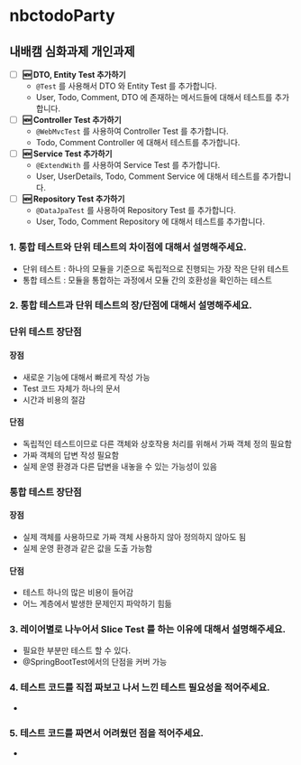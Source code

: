 # nbctodoParty
## 내배캠 심화과제 개인과제

- [ ]  **🆕 DTO, Entity Test 추가하기**
    - `@Test` 를 사용해서 DTO 와 Entity Test 를 추가합니다.
    - User, Todo, Comment, DTO 에 존재하는 메서드들에 대해서 테스트를 추가합니다.
- [ ]  **🆕 Controller Test 추가하기**
    - `@WebMvcTest` 를 사용하여 Controller Test 를 추가합니다.
    - Todo, Comment Controller 에 대해서 테스트를 추가합니다.
- [ ]  **🆕 Service Test 추가하기**
    - `@ExtendWith` 를 사용하여 Service Test 를 추가합니다.
    - User, UserDetails, Todo, Comment Service 에 대해서 테스트를 추가합니다.
- [ ]  **🆕 Repository Test 추가하기**
    - `@DataJpaTest` 를 사용하여 Repository Test 를 추가합니다.
    - User, Todo, Comment Repository 에 대해서 테스트를 추가합니다.

### 1. 통합 테스트와 단위 테스트의 차이점에 대해서 설명해주세요.
- 단위 테스트 : 하나의 모듈을 기준으로 독립적으로 진행되는 가장 작은 단위 테스트
- 통합 테스트 : 모듈을 통합하는 과정에서 모듈 간의 호환성을 확인하는 테스트
### 2. 통합 테스트과 단위 테스트의 장/단점에 대해서 설명해주세요.
### 단위 테스트 장단점
#### 장점 
- 새로운 기능에 대해서 빠르게 작성 가능
- Test 코드 자체가 하나의 문서
- 시간과 비용의 절감
#### 단점
- 독립적인 테스트이므로 다른 객체와 상호작용 처리를 위해서 가짜 객체 정의 필요함
- 가짜 객체의 답변 작성 필요함
- 실제 운영 환경과 다른 답변을 내놓을 수 있는 가능성이 있음
### 통합 테스트 장단점
#### 장점
- 실제 객체를 사용하므로 가짜 객체 사용하지 않아 정의하지 않아도 됨
- 실제 운영 환경과 같은 값을 도출 가능함
#### 단점
- 테스트 하나의 많은 비용이 들어감
- 어느 계층에서 발생한 문제인지 파악하기 힘듦
### 3. 레이어별로 나누어서 Slice Test 를 하는 이유에 대해서 설명해주세요.
- 필요한 부분만 테스트 할 수 있다.
- @SpringBootTest에서의 단점을 커버 가능
### 4. 테스트 코드를 직접 짜보고 나서 느낀 테스트 필요성을 적어주세요.
-
### 5. 테스트 코드를 짜면서 어려웠던 점을 적어주세요.
- 
